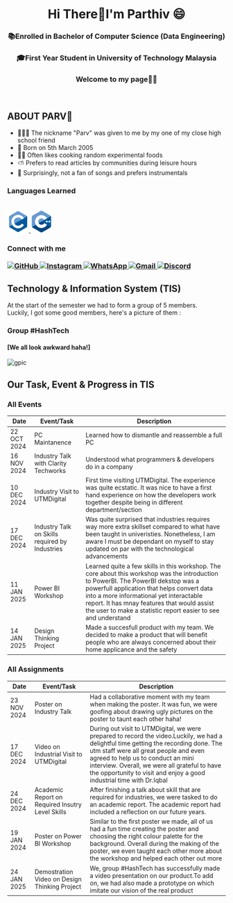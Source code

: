 <h1 align="center"> Hi There👋I'm Parthiv 😄</h1>
<h3 align="center"> 📚Enrolled in Bachelor of Computer Science (Data Engineering) </h3>
<h3 align="center"> 🎓First Year Student in University of Technology Malaysia </h3>
<h3 align="center">Welcome to my page😶‍🌫️ </h3> <br />



## ABOUT PARV📝
- 🧑‍🤝‍🧑 The nickname "Parv" was given to me by my one of my close high school friend 
- 🎂 Born on 5th March 2005 
- 👨‍🍳 Often likes cooking random experimental foods  
- ⛅ Prefers to read articles by communities during leisure hours 
- 🎺 Surprisingly, not a fan of songs and prefers instrumentals 
<h3 align="left"> Languages Learned <br /> <br />


<p align="left"> <a href="https://www.cprogramming.com/" target="_blank" rel="noreferrer"> <img src="https://raw.githubusercontent.com/devicons/devicon/master/icons/c/c-original.svg" alt="c" width="50" height="50"/> </a> <a href="https://www.w3schools.com/cpp/" target="_blank" rel="noreferrer"> <img src="https://raw.githubusercontent.com/devicons/devicon/master/icons/cplusplus/cplusplus-original.svg" alt="cplusplus" width="50" height="50"/> </a> </p>

<h3 align="left"> Connect with me <br /> <br />

<a href="https://github.com/Parv53" target="_blank">
<img src="https://img.shields.io/badge/-GitHub-181717?logo=github&logoColor=white&style=for-the-badge" alt="GitHub" height="50">
</a>
<a href="https://www.instagram.com/parthiv._53/" target="_blank">
<img src="https://img.shields.io/badge/-Instagram-E4405F?logo=instagram&logoColor=white&style=for-the-badge" alt="Instagram" height="50">
</a>
<a href="https://wa.me/0172219594" target="_blank">
<img src="https://img.shields.io/badge/-WhatsApp-25D366?logo=whatsapp&logoColor=white&style=for-the-badge" alt="WhatsApp" height="50">
</a>
<a href="https://mail.google.com/mail/?view=cm&fs=1&to=parthiv.5305@gmail.com" target="_blank">
<img src="https://img.shields.io/badge/-Gmail-D14836?logo=gmail&logoColor=white&style=for-the-badge" alt="Gmail" height="50">
</a>
<a href="https://discord.com/users/842208402302304260" target="_blank">
<img src="https://img.shields.io/badge/-Discord-5865F2?logo=discord&logoColor=white&style=for-the-badge" alt="Discord" height="50">
</a>


## Technology & Information System (TIS)
At the start of the semester we had to form a group of 5 members. <br />
Luckily, I got some good members, here's a picture of them : <br />
<h3 align= "left"> Group #HashTech </h3>
<h4 align="left"> [We all look awkward haha!] </h4>
<img src= "https://github.com/user-attachments/assets/fae32ffa-9c98-4c95-b4fe-24fb0e5edc75" alt="gpic" width="700" />




## **Our Task, Event & Progress in TIS**

<h3 align= "left"> All Events </h3>

|          Date                   | Event/Task | Description |
|--------------------|------------------------------------------------|------------------|
| 22 OCT 2024    |PC Maintanence | Learned how to dismantle and reassemble a full PC|
| 16 NOV 2024    |Industry Talk with Clarity Techworks |Understood what programmers & developers do in a company |
| 10 DEC 2024    |Industry Visit to UTMDigital |First time visiting UTMDigital. The experience was quite ecstatic. It was nice to have a first hand experience on how the developers work together despite being in different department/section|
| 17 DEC 2024    |Industry Talk on Skills required by Industries |Was quite surprised that industries requires way more extra skillset compared to what have been taught in univeristies. Nonetheless, I am aware I must be dependant on myself to stay updated on par with the technological advancements |
| 11 JAN 2025    |Power BI Workshop |Learned quite a few skills in this workshop. The core about this workshop was the introduction to PowerBI. The PowerBI dekstop was a powerfull application that helps convert data into a more informational yet interactable report. It has mnay features that would assist the user to make a statistic report easier to see and understand |
| 14 JAN 2025    |Design Thinking Project |Made a succesfull product with my team. We decided to make a product that will benefit people who are always concerned about their home applicance and the safety |

<h3 align= "left"> All Assignments </h3>

| Date           | Event/Task | Description |
|---------------|------------------------------------------------ |------------------|
|23 NOV 2024 |Poster on Industry Talk |Had a collaborative moment with my team when making the poster. It was fun, we were goofing about drawing ugly pictures on the poster to taunt each other haha! |
|17 DEC 2024 |Video on Industrial Visit to UTMDigital |During out visit to UTMDigital, we were prepared to record the video.Luckily, we had a delightful time getting the recording done. The utm staff were all great people and even agreed to help us to conduct an mini interview. Overall, we were all grateful to have the opportunity to visit and enjoy a good industrial time with Dr.Iqbal |
|24 DEC 2024 |Academic Report on Required Insutry Level Skills |After finishing a talk about skill that are required for industries, we were tasked to do an academic report. The academic report had included a reflection on our future years.|
|19 JAN 2024 |Poster on Power BI Workshop | Similar to the first poster we made, all of us had a fun time creating the poster and choosing the right colour palette for the background. Overall during the making of the poster, we even taught each other more about the workshop and helped each other out more |
|24 JAN 2025 |Demostration Video on Design Thinking Project |We, group #HashTech has successfully made a video presentation on our product.To add on, we had also made a prototype on which imitate our vision of the real product |


